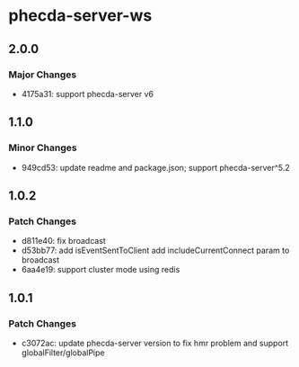 # phecda-server-ws

## 2.0.0

### Major Changes

- 4175a31: support phecda-server v6

## 1.1.0

### Minor Changes

- 949cd53: update readme and package.json; support phecda-server^5.2

## 1.0.2

### Patch Changes

- d811e40: fix broadcast
- d53bb77: add isEventSentToClient
  add includeCurrentConnect param to broadcast
- 6aa4e19: support cluster mode using redis

## 1.0.1

### Patch Changes

- c3072ac: update phecda-server version to fix hmr problem and support globalFilter/globalPipe
